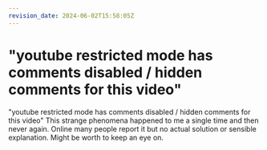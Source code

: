 ```yaml
---
revision_date: 2024-06-02T15:58:05Z
---
```

# "youtube restricted mode has comments disabled / hidden comments for this video"
"youtube restricted mode has comments disabled / hidden comments for this video"
This strange phenomena happened to me a single time and then never again. Online many people report it but no actual solution or sensible explanation. Might be worth to keep an eye on.